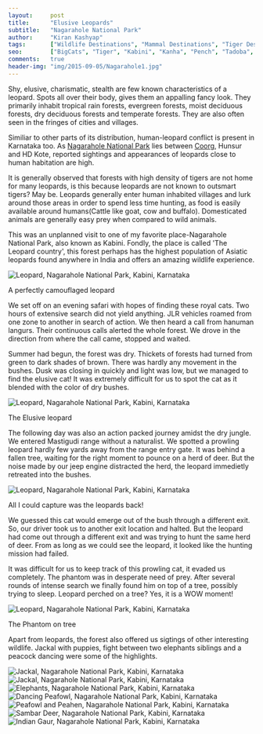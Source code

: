```yaml
---
layout:     post
title:      "Elusive Leopards"
subtitle:   "Nagarahole National Park"
author:     "Kiran Kashyap"
tags:       ["Wildlife Destinations", "Mammal Destinations", "Tiger Destinations", "Birding Destinations", "Kabini"]
seo:		["BigCats", "Tiger", "Kabini", "Kanha", "Pench", "Tadoba", "Ranthambore", "Corbett", "Birding Destinations"]
comments:   true
header-img: "img/2015-09-05/Nagarahole1.jpg"
---
```


<p>Shy, elusive, charismatic, stealth are few known characteristics of a leopard. Spots all over their body, gives them an appalling fancy look. They primarily inhabit tropical rain forests, evergreen forests, moist deciduous forests, dry deciduous forests and temperate forests. They are also often seen in the fringes of cities and villages.</p>

<p>Similiar to other parts of its distribution, human-leopard conflict is present in Karnataka too. As <a href="http://www.wilderhood.com/destination/Kabini" target="_blank">Nagarahole National Park</a> lies between <a href="http://www.wilderhood.com/destination/Coorg" target="_blank">Coorg</a>, Hunsur and HD Kote, reported sightings and appearances of leopards close to human habitation are high.</p>

<p>It is generally observed that forests with high density of tigers are not home for many leopards, is this because leopards are not known to outsmart tigers? May be. Leopards generally enter human inhabited villages and lurk around those areas in order to spend less time hunting, as food is easily available around humans(Cattle like goat, cow and buffalo). Domesticated animals are generally easy prey when compared to wild animals.</p> 

<p>This was an unplanned visit to one of my favorite place-Nagarahole National Park, also known as Kabini. Fondly, the place is called 'The Leopard country', this forest perhaps has the highest population of Asiatic leopards found anywhere in India and offers an amazing wildlife experience.</p>

<img src="{{ site.baseurl }}/img/2015-09-05/Nagarahole1.jpg" alt="Leopard, Nagarahole National Park, Kabini, Karnataka">
<p>A perfectly camouflaged leopard</p>

<p>We set off on an evening safari with hopes of finding these royal cats. Two hours of extensive search did not yield anything. JLR vehicles roamed from one zone to another in search of action. We then heard a call from hanuman langurs. Their continuous calls alerted the whole forest. We drove in the direction from where the call came, stopped and waited.</p>

<p>Summer had begun, the forest was dry. Thickets of forests had turned from green to dark shades of brown. There was hardly any movement in the bushes. Dusk was closing in quickly and light was low, but we managed to find the elusive cat! It was extremely difficult for us to spot the cat as it blended with the color of dry bushes.</p>

<img src="{{ site.baseurl }}/img/2015-09-05/Nagarahole2.jpg" alt="Leopard, Nagarahole National Park, Kabini, Karnataka">
<p>The Elusive leopard</p>

<p>The following day was also an action packed journey amidst the dry jungle. We entered Mastigudi range without a naturalist. We spotted a prowling leopard hardly few yards away from the range entry gate. It was behind a fallen tree, waiting for the right moment to pounce on a herd of deer. But the noise made by our jeep engine distracted the herd, the leopard immedietly retreated into the bushes.</p>

<img src="{{ site.baseurl }}/img/2015-09-05/Nagarahole4.jpg" alt="Leopard, Nagarahole National Park, Kabini, Karnataka">
<p>All I could capture was the leopards back!</p>

<p>We guessed this cat would emerge out of the bush through a different exit. So, our driver took us to another exit location and halted. But the leopard had come out through a different exit and was trying to hunt the same herd of deer. From as long as we could see the leopard, it looked like the hunting mission had failed.</p> 

<p>It was difficult for us to keep track of this prowling cat, it evaded us completely. The phantom was in desperate need of prey. After several rounds of intense search we finally found him on top of a tree, possibly trying to sleep. Leopard perched on a tree? Yes, it is a WOW moment!</p>

<img src="{{ site.baseurl }}/img/2015-09-05/Nagarahole5.jpg" alt="Leopard, Nagarahole National Park, Kabini, Karnataka">
<p>The Phantom on tree</p>

<p>Apart from leopards, the forest also offered us sigtings of other interesting wildlife. Jackal with puppies, fight between two elephants siblings and a peacock dancing were some of the highlights.</p> 

<img src="{{ site.baseurl }}/img/2015-09-05/Nagarahole8.jpg" alt="Jackal, Nagarahole National Park, Kabini, Karnataka">
<img src="{{ site.baseurl }}/img/2015-09-05/Nagarahole9.jpg" alt="Jackal, Nagarahole National Park, Kabini, Karnataka">
<img src="{{ site.baseurl }}/img/2015-09-05/Nagarahole10.jpg" alt="Elephants, Nagarahole National Park, Kabini, Karnataka">
<img src="{{ site.baseurl }}/img/2015-09-05/Nagarahole11.jpg" alt="Dancing Peafowl, Nagarahole National Park, Kabini, Karnataka">
<img src="{{ site.baseurl }}/img/2015-09-05/Nagarahole12.jpg" alt="Peafowl and Peahen, Nagarahole National Park, Kabini, Karnataka">
<img src="{{ site.baseurl }}/img/2015-09-05/Nagarahole13.jpg" alt="Sambar Deer, Nagarahole National Park, Kabini, Karnataka">
<img src="{{ site.baseurl }}/img/2015-09-05/Nagarahole14.jpg" alt="Indian Gaur, Nagarahole National Park, Kabini, Karnataka">